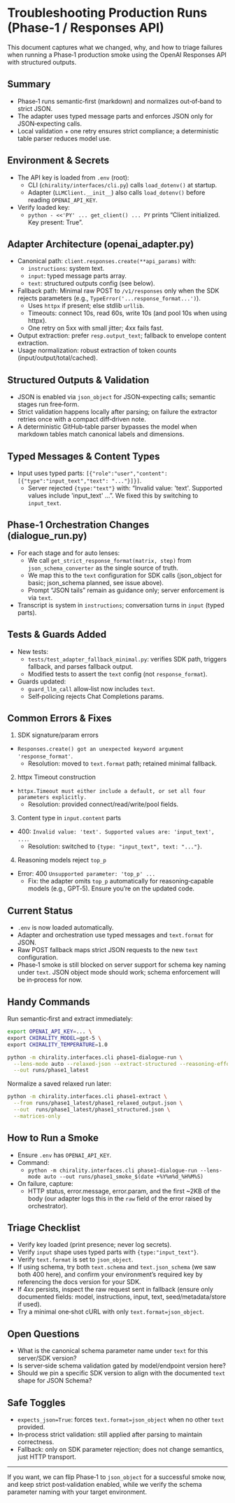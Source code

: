 # Troubleshooting Production Runs (Phase‑1 / Responses API)

This document captures what we changed, why, and how to triage failures when running a Phase‑1 production smoke using the OpenAI Responses API with structured outputs.

## Summary

- Phase‑1 runs semantic‑first (markdown) and normalizes out‑of‑band to strict JSON.
- The adapter uses typed message parts and enforces JSON only for JSON‑expecting calls.
- Local validation + one retry ensures strict compliance; a deterministic table parser reduces model use.

## Environment & Secrets

- The API key is loaded from `.env` (root):
  - CLI (`chirality/interfaces/cli.py`) calls `load_dotenv()` at startup.
  - Adapter (`LLMClient.__init__`) also calls `load_dotenv()` before reading `OPENAI_API_KEY`.
- Verify loaded key:
  - `python - <<'PY' ... get_client() ... PY` prints “Client initialized. Key present: True”.

## Adapter Architecture (openai_adapter.py)

- Canonical path: `client.responses.create(**api_params)` with:
  - `instructions`: system text.
  - `input`: typed message parts array.
  - `text`: structured outputs config (see below).
- Fallback path: Minimal raw POST to `/v1/responses` only when the SDK rejects parameters (e.g., `TypeError('...response_format...')`).
  - Uses `httpx` if present; else stdlib `urllib`.
  - Timeouts: connect 10s, read 60s, write 10s (and pool 10s when using httpx).
  - One retry on 5xx with small jitter; 4xx fails fast.
- Output extraction: prefer `resp.output_text`; fallback to envelope content extraction.
- Usage normalization: robust extraction of token counts (input/output/total/cached).

## Structured Outputs & Validation

- JSON is enabled via `json_object` for JSON‑expecting calls; semantic stages run free‑form.
- Strict validation happens locally after parsing; on failure the extractor retries once with a compact diff‑driven note.
- A deterministic GitHub‑table parser bypasses the model when markdown tables match canonical labels and dimensions.

## Typed Messages & Content Types

- Input uses typed parts: `[{"role":"user","content":[{"type":"input_text","text": "..."}]}]`.
  - Server rejected `{type:"text"}` with: “Invalid value: 'text'. Supported values include 'input_text' ...”. We fixed this by switching to `input_text`.

## Phase‑1 Orchestration Changes (dialogue_run.py)

- For each stage and for auto lenses:
  - We call `get_strict_response_format(matrix, step)` from `json_schema_converter` as the single source of truth.
  - We map this to the `text` configuration for SDK calls (json_object for basic; json_schema planned, see issue above).
  - Prompt “JSON tails” remain as guidance only; server enforcement is via `text`.
- Transcript is system in `instructions`; conversation turns in `input` (typed parts).

## Tests & Guards Added

- New tests:
  - `tests/test_adapter_fallback_minimal.py`: verifies SDK path, triggers fallback, and parses fallback output.
  - Modified tests to assert the `text` config (not `response_format`).
- Guards updated:
  - `guard_llm_call` allow‑list now includes `text`.
  - Self‑policing rejects Chat Completions params.

## Common Errors & Fixes

1) SDK signature/param errors
- `Responses.create() got an unexpected keyword argument 'response_format'`.
  - Resolution: moved to `text.format` path; retained minimal fallback.

2) httpx Timeout construction
- `httpx.Timeout must either include a default, or set all four parameters explicitly.`
  - Resolution: provided connect/read/write/pool fields.

3) Content type in `input.content` parts
- 400: `Invalid value: 'text'. Supported values are: 'input_text', ...`.
  - Resolution: switched to `{type: "input_text", text: "..."}`.

4) Reasoning models reject `top_p`
- Error: 400 `Unsupported parameter: 'top_p' ...`
  - Fix: the adapter omits `top_p` automatically for reasoning‑capable models (e.g., GPT‑5). Ensure you’re on the updated code.

## Current Status

- `.env` is now loaded automatically.
- Adapter and orchestration use typed messages and `text.format` for JSON.
- Raw POST fallback maps strict JSON requests to the new `text` configuration.
- Phase‑1 smoke is still blocked on server support for schema key naming under `text`. JSON object mode should work; schema enforcement will be in‑process for now.

## Handy Commands

Run semantic‑first and extract immediately:

```bash
export OPENAI_API_KEY=... \
export CHIRALITY_MODEL=gpt-5 \
export CHIRALITY_TEMPERATURE=1.0

python -m chirality.interfaces.cli phase1-dialogue-run \
  --lens-mode auto --relaxed-json --extract-structured --reasoning-effort low \
  --out runs/phase1_latest
```

Normalize a saved relaxed run later:

```bash
python -m chirality.interfaces.cli phase1-extract \
  --from runs/phase1_latest/phase1_relaxed_output.json \
  --out  runs/phase1_latest/phase1_structured.json \
  --matrices-only
```

## How to Run a Smoke

- Ensure `.env` has `OPENAI_API_KEY`.
- Command:
  - `python -m chirality.interfaces.cli phase1-dialogue-run --lens-mode auto --out runs/phase1_smoke_$(date +%Y%m%d_%H%M%S)`
- On failure, capture:
  - HTTP status, error.message, error.param, and the first ~2KB of the body (our adapter logs this in the `raw` field of the error raised by orchestrator).

## Triage Checklist

- Verify key loaded (print presence; never log secrets).
- Verify `input` shape uses typed parts with `{type:"input_text"}`.
- Verify `text.format` is set to `json_object`.
- If using schema, try both `text.schema` and `text.json_schema` (we saw both 400 here), and confirm your environment’s required key by referencing the docs version for your SDK.
- If 4xx persists, inspect the raw request sent in fallback (ensure only documented fields: model, instructions, input, text, seed/metadata/store if used).
- Try a minimal one‑shot cURL with only `text.format=json_object`.

## Open Questions

- What is the canonical schema parameter name under `text` for this server/SDK version?
- Is server‑side schema validation gated by model/endpoint version here?
- Should we pin a specific SDK version to align with the documented `text` shape for JSON Schema?

## Safe Toggles

- `expects_json=True`: forces `text.format=json_object` when no other `text` provided.
- In‑process strict validation: still applied after parsing to maintain correctness.
- Fallback: only on SDK parameter rejection; does not change semantics, just HTTP transport.

---

If you want, we can flip Phase‑1 to `json_object` for a successful smoke now, and keep strict post‑validation enabled, while we verify the schema parameter naming with your target environment.
